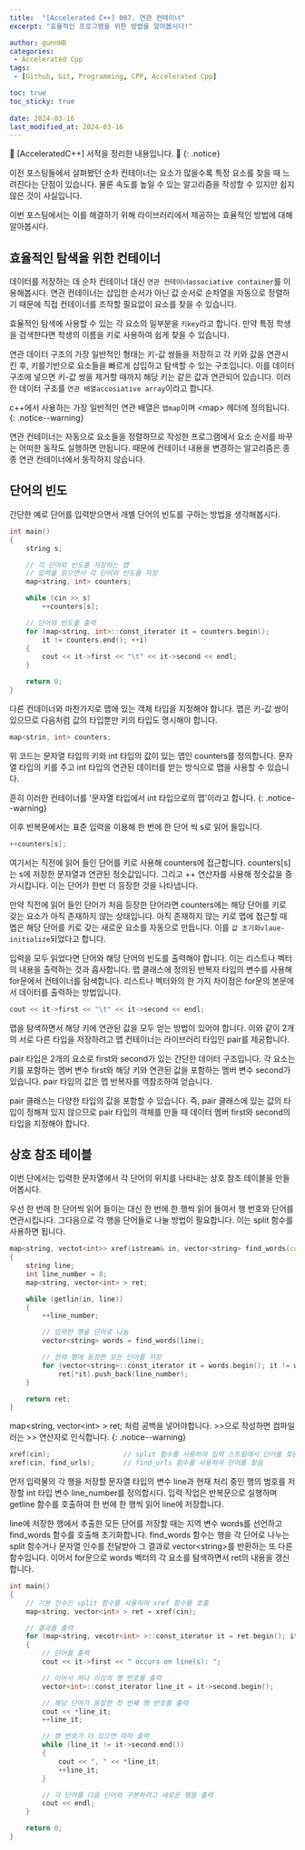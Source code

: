 ```yaml
---
title:  "[Accelerated C++] 007. 연관 컨테이너"
excerpt: "효율적인 프로그램을 위한 방법을 알아봅시다!"

author: gunnHB
categories: 
 - Accelerated Cpp
tags: 
 - [Github, Git, Programming, CPP, Accelerated Cpp]

toc: true
toc_sticky: true
 
date: 2024-03-16
last_modified_at: 2024-03-16
---
```


🔔 \[AcceleratedC++\] 서적을 정리한 내용입니다. 🔔
{: .notice}

<div class="notice--info" markdown="1">
이전 포스팅들에서 살펴봤던 순차 컨테이너는 요소가 많을수록 특정 요소를 찾을 때
느려진다는 단점이 있습니다. 물론 속도를 높일 수 있는 알고리즘을 작성할 수 있지만
쉽지 않은 것이 사실입니다.

이번 포스팅에서는 이를 해결하기 위해 라이브러리에서 제공하는 효율적인 방법에 대해 알아봅시다.
</div>

## 효율적인 탐색을 위한 컨테이너
데이터를 저장하는 데 순차 컨테이너 대신 `연관 컨테이너associative container`를 이용해봅시다. 연관 컨테이너는 삽입한 순서가 아닌
값 순서로 순차열을 자동으로 정렬하기 때문에 직접 컨테이너를 조작할 필요없이 요소를 찾을 수 있습니다.

효율적인 탐색에 사용할 수 있는 각 요소의 일부분을 `키key`라고 합니다. 만약 특정 학생을 검색한다면 학생의 이름을 키로 사용하여
쉽게 찾을 수 있습니다.

연관 데이터 구조의 가장 일반적인 형태는 키-값 쌍들을 저장하고 각 키와 값을 연관시킨 후, 키를기반으로 요소들을 빠르게 삽입하고 탐색할 수 있는 구조입니다.
이를 데이터 구조에 넣으면 키-값 쌍을 제거할 때까지 해당 키는 같은 값과 연관되어 있습니다. 이러한 데이터 구조를 `연관 배열accosiative array`이라고 합니다.

c++에서 사용하는 가장 일반적인 연관 배열은 `맵map`이며 \<map> 헤더에 정의됩니다.
{: .notice--warning}

연관 컨테이너는 자동으로 요소들을 정렬하므로 작성한 프로그램에서 요소 순서를 바꾸는 어떠한 동작도 실행하면 안됩니다. 때문에
컨테이너 내용을 변경하는 알고리즘은 종종 연관 컨테이너에서 동작하지 않습니다.

## 단어의 빈도
간단한 예로 단어를 입력받으면서 개별 단어의 빈도를 구하는 방법을 생각해봅시다.

```c++
int main()
{
    string s;

    // 각 단어와 빈도를 저장하는 맵
    // 입력을 읽으면서 각 단어와 빈도를 저장
    map<string, int> counters;

    while (cin >> s)
        ++counters[s];

    // 단어와 빈도를 출력
    for (map<string, int>::const_iterator it = counters.begin();
        it != counters.end(); ++i)
    {
        cout << it->first << "\t" << it->second << endl;   
    }

    return 0;
}
```

다른 컨데이너와 마찬가지로 맵에 있는 객체 타입을 지정해야 합니다. 맵은 키-값 쌍이 있으므로 다음처럼 값의 타입뿐만
키의 타입도 명시해야 합니다.

```c++
map<strin, int> counters;
```

위 코드는 문자열 타입의 키와 int 타입의 값이 있는 맵인 counters를 정의합니다. 문자열 타입의 키를 주고 int 타입의 연관된
데이터를 받는 방식으로 맵을 사용할 수 있습니다.

흔히 이러한 컨테이너를 '문자열 타입에서 int 타입으로의 맵'이라고 합니다.
{: .notice--warning}

이후 반복문에서는 표준 입력을 이용해 한 번에 한 단어 씩 s로 읽어 들입니다.

```c++
++counters[s];
```

여기서는 직전에 읽어 들인 단어를 키로 사용해 counters에 접근합니다. counters\[s]는 s에 저장한 문자열과 연관된 정숫값입니다.
그리고 ++ 연산자를 사용해 정숫값을 증가시킵니다. 이는 단어가 한번 더 등장한 것을 나타냅니다.

만약 직전에 읽어 들인 단어가 처음 등장한 단어라면 counters에는 해당 단어를 키로 갖는 요소가 아직 존재하지 않는 상태입니다.
아직 존재하지 않는 키로 맵에 접근할 때 멥은 해당 단어를 키로 갖는 새로운 요소를 자동으로 만듭니다. 이를 `값 초기화vlaue-initialize`되었다고 합니다.

입력을 모두 읽었다면 단어와 해당 단어의 빈도를 출력해야 합니다. 이는 리스트나 벡터의 내용을 출력하는 것과 흡사합니다. 맵 클래스에 정의된 반복자 타입의
변수를 사용해 for문에서 컨테이너를 탐색합니다. 리스트나 벡터와의 한 가지 차이점은 for문의 본문에서 데이터를 출력하는 방법입니다.

```c++
cout << it->first << "\t" << it->second << endl;
```

맵을 탐색하면서 해당 키에 연관된 값을 모두 얻는 방법이 있어야 합니다. 
이와 같이 2개의 서로 다른 타입을 저장하려고 맵 컨테이너는 라이브러리 타입인 pair를 제공합니다.

pair 타입은 2개의 요소로 first와 second가 있는 간단한 데이터 구조입니다. 각 요소는 키를 포함하는 멤버 변수 first와 해당 키와 연관된 
값을 포함하는 멤버 변수 second가 있습니다. pair 타입의 값은 맵 반복자를 역참조하여 얻습니다.

pair 클래스는 다양한 타입의 값을 포함할 수 있습니다. 즉, pair 클래스에 있는 값의 타입이 정해져 있지 않으므로 pair 타입의 객체를 만들 때
데이터 멤버 first와 second의 타입을 지정해야 합니다.

## 상호 참조 테이블
이번 단에서는 입력한 문자열에서 각 단어의 위치를 나타내는 상호 참조 테이블을 만들어봅시다.

우선 한 번에 한 단어씩 읽어 들이는 대신 한 번에 한 행씩 읽어 들여서 행 번호와 단어를 연관시킵니다. 그다음으로 각 행을 단어들로
나눌 방법이 필요합니다. 이는 split 함수를 사용하면 됩니다.

```c++
map<string, vectot<int>> xref(istream& in, vector<string> find_words(const string&) = split)
{
    string line;
    int line_number = 0;
    map<string, vector<int> > ret;

    while (getlin(in, line))
    {
        ++line_number;

        // 입력한 행을 단어로 나눔
        vector<string> words = find_words(line);

        // 현재 행에 등장한 모든 단어를 저장
        for (vector<string>::const_iterator it = words.begin(); it != words.end(); ++it)
            ret[*it].push_back(line_number);
    }

    return ret;
}
```

map<string, vector\<int> > ret; 처럼 공백을 넣어야합니다. >>으로 작성하면 컴파일러는 >> 연산자로 인식합니다.
{: .notice--warning}

```c++
xref(cin);                  // split 함수를 사용하여 입력 스트림에서 단어를 찾음
xref(cin, find_urls);       // find_urls 함수를 사용하여 단어를 찾음
```

먼저 입력물의 각 행을 저장할 문자열 타입의 변수 line과 현재 처리 중인 행의 범호를 저장할 int 타입 변수 line_number를 정의합시다.
입력 작업은 반복문으로 실행하며 getline 함수를 호출하여 한 번에 한 행씩 읽어 line에 저장합니다.

line에 저장한 행에서 추출한 모든 단어를 저장할 때는 지역 변수 words를 선언하고 find_words 함수를 호출해 초기화합니다.
find_words 함수는 행을 각 단어로 나누는 split 함수거나 문자열 인수를 전달받아 그 결과로 vector\<string>를 반환하는
또 다른 함수입니다. 이어서 for문으로 words 벡터의 각 요소를 탐색하면서 ret의 내용을 갱신합니다.

```c++
int main()
{
    // 기본 인수인 split 함수를 사용하여 xref 함수를 호출
    map<string, vector<int> > ret = xref(cin);

    // 결과를 출력
    for (map<string, vecotr<int> >::const_iterator it = ret.begin(); it != ret.end(); ++it)
    {
        // 단어를 출력
        cout << it->first << " occurs on line(s): ";

        // 이어서 하나 이상의 행 번호를 출력
        vector<int>::const_iterator line_it = it->second.begin();

        // 해당 단어가 등장한 첫 번째 행 번호를 출력
        cout << *line_it;
        ++line_it;

        // 행 번호가 더 있으면 마저 출력
        while (line_it != it->second.end())
        {
            cout << ", " << *line_it;
            ++line_it;
        }

        // 각 단어를 다음 단어와 구분하려고 새로운 행을 출력
        cout << endl;
    }

    return 0;
}
```